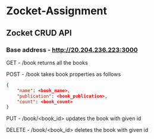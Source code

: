# Zocket-Assignment

## Zocket CRUD API

### Base address - <http://20.204.236.223:3000>

GET - /book returns all the books

POST - /book takes book properties as follows

```json
{
    "name": <book_name>,
    "publication": <book_publication>,
    "count": <book_count>
}
```

PUT - /book/<book_id> updates the book with given id

DELETE - /book/<book_id> deletes the book with given id
